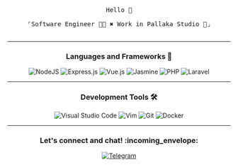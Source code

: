 
<p align="center">
  <samp>
   Hello 👋
    <br><br>
    ⌜Software Engineer 👨‍💻 ✖︎ Work in Pallaka Studio 💼⌟
  </samp>
<br><br>

---

<h3 align="center">Languages and Frameworks 📖</h3>

<p align="center">
  <!-- For more icons please follow  https://github.com/Ileriayo/markdown-badges -->

  <img alt="NodeJS" src="https://img.shields.io/badge/node.js-%2343853D.svg?style=for-the-badge&logo=node-dot-js&logoColor=white"/>

  <img alt="Express.js" src="https://img.shields.io/badge/express.js-%23404d59.svg?style=for-the-badge&logo=express&logoColor=%2361DAFB"/>

  <img alt="Vue.js" src="https://img.shields.io/badge/vuejs-%2335495e.svg?style=for-the-badge&logo=vue-dot-js&logoColor=%234FC08D"/>

  <img alt="Jasmine" src="https://img.shields.io/badge/jasmine-%238A4182.svg?style=for-the-badge&logo=jasmine&logoColor=white" />

  <img alt="PHP" src="https://img.shields.io/badge/php-%23777BB4.svg?style=for-the-badge&logo=php&logoColor=white"/>

  <img alt="Laravel" src="https://img.shields.io/badge/laravel-%23FF2D20.svg?style=for-the-badge&logo=laravel&logoColor=white"/>

  

---

<h3 align="center">Development Tools 🛠</h3>


<p align="center">

<img alt="Visual Studio Code" src="https://img.shields.io/badge/VisualStudioCode-0078d7.svg?style=for-the-badge&logo=visual-studio-code&logoColor=white"/>

<img alt="Vim" src="https://img.shields.io/badge/VIM-%2311AB00.svg?style=for-the-badge&logo=vim&logoColor=white"/>

<img alt="Git" src="https://img.shields.io/badge/git-%23F05033.svg?style=for-the-badge&logo=git&logoColor=white"/>

<img alt="Docker" src="https://img.shields.io/badge/docker-%230db7ed.svg?style=for-the-badge&logo=docker&logoColor=white"/>

---

<h3 align="center">Let's connect and chat! :incoming_envelope:</h3>
<p align="center">
  <a href="https://t.me/fadlimuhh" target="_blank">
    <img alt="Telegram" src="https://img.shields.io/badge/Telegram-2CA5E0?style=for-the-badge&logo=telegram&logoColor=white" />
  </a>
</p>


